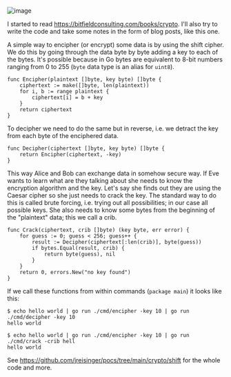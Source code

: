![image](https://github.com/jreisinger/docs/assets/1047259/fcb31959-1eeb-484d-a5ca-802187e0a595)

I started to read <https://bitfieldconsulting.com/books/crypto>. I'll also try to write the code and take some notes in the form of blog posts, like this one.

A simple way to encipher (or encrypt) some data is by using the shift cipher. We do this by going through the data byte by byte adding a key to each of the bytes. It's possible because in Go bytes are equivalent to 8-bit numbers ranging from 0 to 255 (`byte` data type is an alias for `uint8`).

```
func Encipher(plaintext []byte, key byte) []byte {
	ciphertext := make([]byte, len(plaintext))
	for i, b := range plaintext {
		ciphertext[i] = b + key
	}
	return ciphertext
}
```

To decipher we need to do the same but in reverse, i.e. we detract the key from each byte of the enciphered data.

```
func Decipher(ciphertext []byte, key byte) []byte {
	return Encipher(ciphertext, -key)
}
```

This way Alice and Bob can exchange data in somehow secure way. If Eve wants to learn what are they talking about she needs to know the encryption algorithm and the key. Let's say she finds out they are using the Caesar cipher so she just needs to crack the key. The standard way to do this is called brute forcing, i.e. trying out all possibilities; in our case all possible keys. She also needs to know some bytes from the beginning of the "plaintext" data; this we call a crib. 

```
func Crack(ciphertext, crib []byte) (key byte, err error) {
	for guess := 0; guess < 256; guess++ {
		result := Decipher(ciphertext[:len(crib)], byte(guess))
		if bytes.Equal(result, crib) {
			return byte(guess), nil
		}
	}
	return 0, errors.New("no key found")
}
```

If we call these functions from within commands (`package main`) it looks like this:

```
$ echo hello world | go run ./cmd/encipher -key 10 | go run ./cmd/decipher -key 10                                                                          
hello world

$ echo hello world | go run ./cmd/encipher -key 10 | go run ./cmd/crack -crib hell                                                                          
hello world
```

See <https://github.com/jreisinger/pocs/tree/main/crypto/shift> for the whole code and more.
